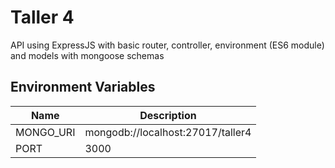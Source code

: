 # Taller 4 

API using ExpressJS with basic router, controller, environment (ES6 module) and models with mongoose schemas

## Environment Variables

|Name|Description|
|--|--|
|MONGO_URI| mongodb://localhost:27017/taller4 |
|PORT| 3000|
